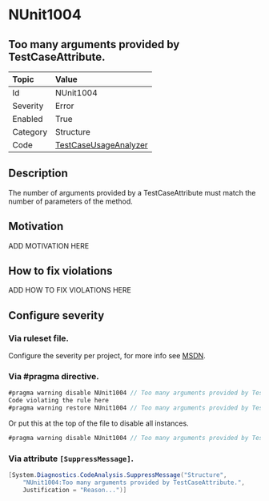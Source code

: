 # NUnit1004
## Too many arguments provided by TestCaseAttribute.

| Topic    | Value
| :--      | :--
| Id       | NUnit1004
| Severity | Error
| Enabled  | True
| Category | Structure
| Code     | [TestCaseUsageAnalyzer](https://github.com/nunit/nunit.analyzers/blob/master/src/nunit.analyzers/TestCaseUsage/TestCaseUsageAnalyzer.cs)


## Description

The number of arguments provided by a TestCaseAttribute must match the number of parameters of the method.

## Motivation

ADD MOTIVATION HERE

## How to fix violations

ADD HOW TO FIX VIOLATIONS HERE

<!-- start generated config severity -->
## Configure severity

### Via ruleset file.

Configure the severity per project, for more info see [MSDN](https://msdn.microsoft.com/en-us/library/dd264949.aspx).

### Via #pragma directive.
```C#
#pragma warning disable NUnit1004 // Too many arguments provided by TestCaseAttribute.
Code violating the rule here
#pragma warning restore NUnit1004 // Too many arguments provided by TestCaseAttribute.
```

Or put this at the top of the file to disable all instances.
```C#
#pragma warning disable NUnit1004 // Too many arguments provided by TestCaseAttribute.
```

### Via attribute `[SuppressMessage]`.

```C#
[System.Diagnostics.CodeAnalysis.SuppressMessage("Structure", 
    "NUnit1004:Too many arguments provided by TestCaseAttribute.",
    Justification = "Reason...")]
```
<!-- end generated config severity -->
